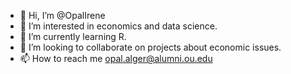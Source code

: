 - 👋 Hi, I’m @OpalIrene
- 👀 I’m interested in economics and data science.
- 🌱 I’m currently learning R.
- 💞️ I’m looking to collaborate on projects about economic issues.
- 📫 How to reach me opal.alger@alumni.ou.edu
<!---
OpalIrene/OpalIrene is a ✨ special ✨ repository because its `README.md` (this file) appears on your GitHub profile.
You can click the Preview link to take a look at your changes.
--->
